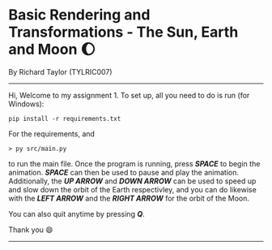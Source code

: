 # Basic Rendering and Transformations - The Sun, Earth and Moon :moon: 

By Richard Taylor (TYLRIC007)

***

Hi, Welcome to my assignment 1. To set up, all you need to do is run (for Windows):

```
pip install -r requirements.txt
```

For the requirements, and 

```
> py src/main.py
```

to run the main file. Once the program is running, press ***SPACE*** to begin the animation. ***SPACE*** can then be used to pause and play the animation. Additionally, the ***UP ARROW*** and ***DOWN ARROW*** can be used to speed up and slow down the orbit of the Earth respectivley, and you can do likewise with the ***LEFT ARROW*** and the ***RIGHT ARROW*** for the orbit of the Moon.

You can also quit anytime by pressing ***Q***.

Thank you :smile:

***